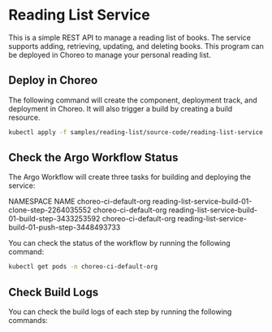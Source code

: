 # Reading List Service
This is a simple REST API to manage a reading list of books. The service supports adding, retrieving, updating, and deleting books. This program can be deployed in Choreo to manage your personal reading list.

## Deploy in Choreo
The following command will create the component, deployment track, and deployment in Choreo. It will also trigger a build by creating a build resource.

```bash
kubectl apply -f samples/reading-list/source-code/reading-list-service.yaml
```

## Check the Argo Workflow Status
The Argo Workflow will create three tasks for building and deploying the service:

NAMESPACE	            NAME
choreo-ci-default-org	reading-list-service-build-01-clone-step-2264035552
choreo-ci-default-org	reading-list-service-build-01-build-step-3433253592
choreo-ci-default-org	reading-list-service-build-01-push-step-3448493733

You can check the status of the workflow by running the following command:

```bash
kubectl get pods -n choreo-ci-default-org
```
## Check Build Logs
You can check the build logs of each step by running the following commands:

